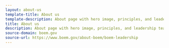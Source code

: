 ```yaml
---
layout: about-us
template-title: About us
template-description: About page with hero image, principles, and leadership team
title: About us
description: About page with hero image, principles, and leadership team
source-domain: boem.gov
source-url: https://www.boem.gov/about-boem/boem-leadership
---
```

